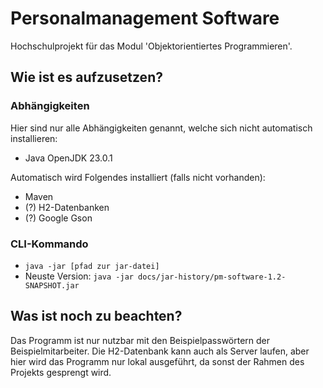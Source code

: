# Personalmanagement Software

Hochschulprojekt für das Modul 'Objektorientiertes Programmieren'.

## Wie ist es aufzusetzen?

### Abhängigkeiten

Hier sind nur alle Abhängigkeiten genannt, welche sich nicht automatisch installieren:

- Java OpenJDK 23.0.1

Automatisch wird Folgendes installiert (falls nicht vorhanden):

- Maven
- (?) H2-Datenbanken
- (?) Google Gson

### CLI-Kommando

- `java -jar [pfad zur jar-datei]`
- Neuste Version: `java -jar docs/jar-history/pm-software-1.2-SNAPSHOT.jar`

## Was ist noch zu beachten?

Das Programm ist nur nutzbar mit den Beispielpasswörtern der Beispielmitarbeiter.
Die H2-Datenbank kann auch als Server laufen, aber hier wird das Programm nur lokal ausgeführt, da sonst der Rahmen
des Projekts gesprengt wird.